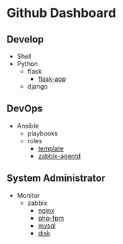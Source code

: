 Github Dashboard
================

## Develop

* Shell
* Python
  * flask
    * [flask-app](https://github.com/luohu1/flask-app)
  * django
  
## DevOps

* Ansible
  * playbooks
  * roles
    * [template](https://github.com/luohu1/ansible-roles-template)
    * [zabbix-agentd](https://github.com/luohu1/ansible-zabbix-agentd)

## System Administrator

* Monitor
  * zabbix
    * [nginx](https://github.com/luohu1/zabbix-template-nginx)
    * [php-fpm](https://github.com/luohu1/zabbix-template-phpfpm)
    * [mysql](https://github.com/luohu1/zabbix-template-mysql)
    * [disk](https://github.com/luohu1/zabbix-template-disk-performance)
